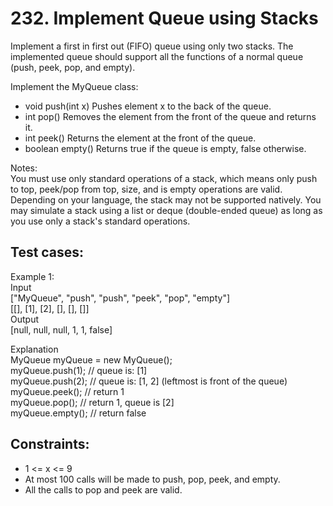 # 232. Implement Queue using Stacks

Implement a first in first out (FIFO) queue using only two stacks. The implemented queue should support all the functions of a normal queue (push, peek, pop, and empty).

Implement the MyQueue class:

- void push(int x) Pushes element x to the back of the queue.
- int pop() Removes the element from the front of the queue and returns it.
- int peek() Returns the element at the front of the queue.
- boolean empty() Returns true if the queue is empty, false otherwise.

Notes: \
You must use only standard operations of a stack, which means only push to top, peek/pop from top, size, and is empty operations are valid.
Depending on your language, the stack may not be supported natively. You may simulate a stack using a list or deque (double-ended queue) as long as you use only a stack's standard operations.

## Test cases:

Example 1: \
Input \
["MyQueue", "push", "push", "peek", "pop", "empty"] \
[[], [1], [2], [], [], []] \
Output \
[null, null, null, 1, 1, false]

Explanation \
MyQueue myQueue = new MyQueue(); \
myQueue.push(1); // queue is: [1] \
myQueue.push(2); // queue is: [1, 2] (leftmost is front of the queue) \
myQueue.peek(); // return 1 \
myQueue.pop(); // return 1, queue is [2] \
myQueue.empty(); // return false

## Constraints:

- 1 <= x <= 9
- At most 100 calls will be made to push, pop, peek, and empty.
- All the calls to pop and peek are valid.
